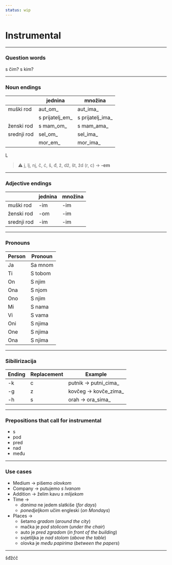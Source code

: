 ```yaml
---
status: wip
---
```


# Instrumental
---

### Question words
s čim? s kim?

---

### Noun endings

|             | jednina         | množina          | 
| ----------- | --------------- | ---------------- |
| muški rod   | aut_om_         | aut_ima_         |
|             | s prijatelj_em_ | s prijatelj_ima_ |
| ženski rod  | s mam_om_       | s mam_ama_       |
| srednji rod | sel_om_         | sel_ima_         |
|             | mor_em_         | mor_ima_         |
L
> ⚠ j, lj, nj, č, ć, š, đ, ž, dž, št, žd (r, c) -> **-em**

---
### Adjective endings

|             | jednina | množina | 
| ----------- | ------- | ------- |
| muški rod   | -im     | -im     |
| ženski rod  | -om     | -im     |
| srednji rod | -im     | -im     |

---
### Pronouns

| Person | Pronoun |
| ------ | ------- |
| Ja     | Sa mnom |
| Ti     | S tobom |
| On     | S njim  |
| Ona    | S njom  |
| Ono    | S njim  |
| Mi     | S nama  |
| Vi     | S vama  |
| Oni    | S njima |
| One    | S njima |
| Ona    | S njima |

---

### Sibilirizacija

Ending | Replacement | Example
-- | -- | -- 
-k | c | putnik -> putni_cima_
-g | z | kovčeg -> kovče_zima_
-h | s | orah -> ora_sima_

---

### Prepositions that call for instrumental

- s
- pod
- pred
- nad
- među

---

### Use cases

- Medium -> pišemo _olovkom_
- Company -> putujemo _s Ivanom_
- Addition -> želim kavu _s mlijekom_
- Time ->
	- _danima_ ne jedem slatkiše (_for days_)
	- _ponedjeljkom_ učim engleski (_on Mondays_)
- Places ->
	- šetamo _gradom_ (_around the city_)
	- mačka je _pod stolicom_ (_under the chair_)
	- auto je _pred zgradom_ (_in front of the building_)
	- svjetiljka je _nad stolom_ (_above the table_)
	- olovka je _među papirima_ (_between the papers_) 

---


šđžćč